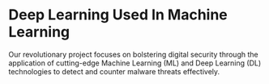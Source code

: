 # Deep Learning Used In Machine Learning
Our revolutionary project focuses on bolstering digital security through the application of cutting-edge Machine Learning (ML) and Deep Learning (DL) technologies to detect and counter malware threats effectively.
